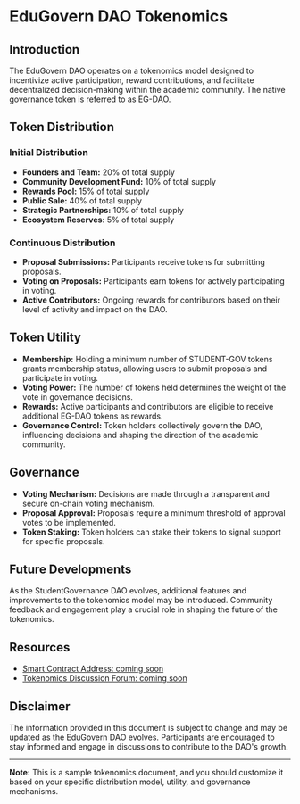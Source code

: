 # EduGovern DAO Tokenomics

## Introduction

The EduGovern DAO operates on a tokenomics model designed to incentivize active participation, reward contributions, and facilitate decentralized decision-making within the academic community. The native governance token is referred to as EG-DAO.

## Token Distribution

### Initial Distribution

- **Founders and Team:** 20% of total supply
- **Community Development Fund:** 10% of total supply
- **Rewards Pool:** 15% of total supply
- **Public Sale:** 40% of total supply
- **Strategic Partnerships:** 10% of total supply
- **Ecosystem Reserves:** 5% of total supply

### Continuous Distribution

- **Proposal Submissions:** Participants receive tokens for submitting proposals.
- **Voting on Proposals:** Participants earn tokens for actively participating in voting.
- **Active Contributors:** Ongoing rewards for contributors based on their level of activity and impact on the DAO.

## Token Utility

- **Membership:** Holding a minimum number of STUDENT-GOV tokens grants membership status, allowing users to submit proposals and participate in voting.
- **Voting Power:** The number of tokens held determines the weight of the vote in governance decisions.
- **Rewards:** Active participants and contributors are eligible to receive additional EG-DAO tokens as rewards.
- **Governance Control:** Token holders collectively govern the DAO, influencing decisions and shaping the direction of the academic community.

## Governance

- **Voting Mechanism:** Decisions are made through a transparent and secure on-chain voting mechanism.
- **Proposal Approval:** Proposals require a minimum threshold of approval votes to be implemented.
- **Token Staking:** Token holders can stake their tokens to signal support for specific proposals.

## Future Developments

As the StudentGovernance DAO evolves, additional features and improvements to the tokenomics model may be introduced. Community feedback and engagement play a crucial role in shaping the future of the tokenomics.

## Resources

- [Smart Contract Address: coming soon]()
- [Tokenomics Discussion Forum: coming soon]()

## Disclaimer

The information provided in this document is subject to change and may be updated as the EduGovern DAO evolves. Participants are encouraged to stay informed and engage in discussions to contribute to the DAO's growth.

---
**Note:** This is a sample tokenomics document, and you should customize it based on your specific distribution model, utility, and governance mechanisms.
